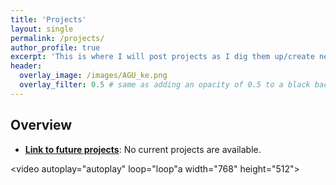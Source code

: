 ```yaml
---
title: 'Projects'
layout: single
permalink: /projects/
author_profile: true
excerpt: 'This is where I will post projects as I dig them up/create new ones.'
header:
  overlay_image: /images/AGU_ke.png
  overlay_filter: 0.5 # same as adding an opacity of 0.5 to a black background
---
```


## Overview

- [**Link to future projects**](https://google.com): No current projects are available.

<video autoplay="autoplay" loop="loop"a width="768" height="512">
  <source src="/images/SW_tide_wind.mp4" type="video/mp4">
</video>
